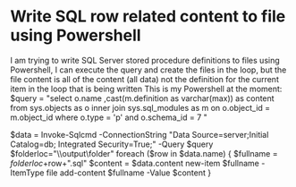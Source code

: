 
# Write SQL row related content to file using Powershell

I am trying to write SQL Server stored procedure definitions to files using Powershell, I can execute the query and create the files in the loop, but the file content is all of the content (all data) not the definition for the current item in the loop that is being written
This is my Powershell at the moment:
$query = "select  o.name
,cast(m.definition as varchar(max)) as content
 from
sys.objects as o
inner join
    sys.sql_modules as m
        on o.object_id = m.object_id
where
o.type = 'p'
and o.schema_id = 7
"

$data = Invoke-Sqlcmd  -ConnectionString "Data Source=server;Initial Catalog=db; Integrated Security=True;"  -Query $query
$folderloc="\\output\folder"
foreach ($row in $data.name)
{
$fullname = $folderloc+$row+".sql"
$content = $data.content
new-item $fullname -ItemType file
add-content $fullname -Value $content
 }


        